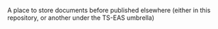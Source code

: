 A place to store documents before published elsewhere (either in this repository, or another under the TS-EAS umbrella)
